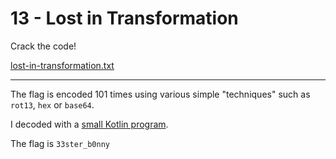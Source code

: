 # 13 - Lost in Transformation

Crack the code!

[lost-in-transformation.txt](lost-in-transformation.txt)

---

The flag is encoded 101 times using various simple "techniques" such as `rot13`, `hex` or `base64`.

I decoded with a [small Kotlin program](../../../src/main/kotlin/cz/vernjan/ctf/he14/ch13/LostInTransformation.kt).

The flag is `33ster_b0nny`
